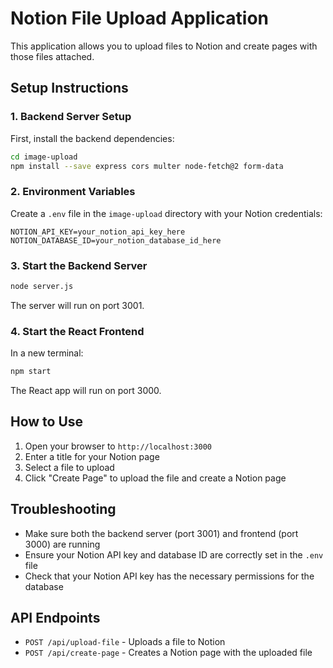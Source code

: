 # Notion File Upload Application

This application allows you to upload files to Notion and create pages with those files attached.

## Setup Instructions

### 1. Backend Server Setup

First, install the backend dependencies:

   ```bash
cd image-upload
npm install --save express cors multer node-fetch@2 form-data
```

### 2. Environment Variables

Create a `.env` file in the `image-upload` directory with your Notion credentials:

```
NOTION_API_KEY=your_notion_api_key_here
NOTION_DATABASE_ID=your_notion_database_id_here
```

### 3. Start the Backend Server

```bash
node server.js
```

The server will run on port 3001.

### 4. Start the React Frontend

In a new terminal:

   ```bash
   npm start
   ```

The React app will run on port 3000.

## How to Use

1. Open your browser to `http://localhost:3000`
2. Enter a title for your Notion page
3. Select a file to upload
4. Click "Create Page" to upload the file and create a Notion page

## Troubleshooting

- Make sure both the backend server (port 3001) and frontend (port 3000) are running
- Ensure your Notion API key and database ID are correctly set in the `.env` file
- Check that your Notion API key has the necessary permissions for the database

## API Endpoints

- `POST /api/upload-file` - Uploads a file to Notion
- `POST /api/create-page` - Creates a Notion page with the uploaded file
